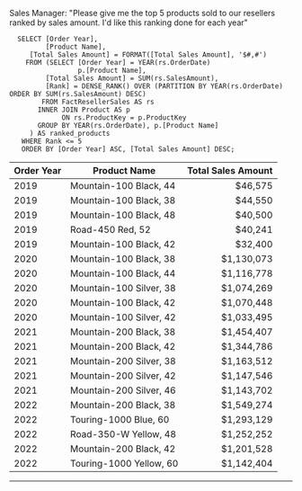 
Sales Manager: "Please give me the top 5 products sold to our resellers ranked by sales amount. I'd like this ranking done for each year"

```
  SELECT [Order Year],
         [Product Name],
	 [Total Sales Amount] = FORMAT([Total Sales Amount], '$#,#')
    FROM (SELECT [Order Year] = YEAR(rs.OrderDate)
                 p.[Product Name],
		 [Total Sales Amount] = SUM(rs.SalesAmount),
		 [Rank] = DENSE_RANK() OVER (PARTITION BY YEAR(rs.OrderDate) ORDER BY SUM(rs.SalesAmount) DESC)
	    FROM FactResellerSales AS rs
	   INNER JOIN Product AS p
	         ON rs.ProductKey = p.ProductKey
	   GROUP BY YEAR(rs.OrderDate), p.[Product Name]
	 ) AS ranked_products
   WHERE Rank <= 5
   ORDER BY [Order Year] ASC, [Total Sales Amount] DESC;
```		 
  
| Order Year | Product Name            | Total Sales Amount  |
|------------|-------------------------|--------------------:|
| 2019       | Mountain-100 Black, 44  |             $46,575 |
| 2019       | Mountain-100 Black, 38  |             $44,550 |
| 2019       | Mountain-100 Black, 48  |             $40,500 |
| 2019       | Road-450 Red, 52        |             $40,241 |
| 2019       | Mountain-100 Black, 42  |             $32,400 |
| 2020       | Mountain-100 Black, 38  |          $1,130,073 |
| 2020       | Mountain-100 Black, 44  |          $1,116,778 |
| 2020       | Mountain-100 Silver, 38 |          $1,074,269 |
| 2020       | Mountain-100 Black, 42  |          $1,070,448 |
| 2020       | Mountain-100 Silver, 42 |          $1,033,495 |
| 2021       | Mountain-200 Black, 38  |          $1,454,407 |
| 2021       | Mountain-200 Black, 42  |          $1,344,786 |
| 2021       | Mountain-200 Silver, 38 |          $1,163,512 |
| 2021       | Mountain-200 Silver, 42 |          $1,147,546 |
| 2021       | Mountain-200 Silver, 46 |          $1,143,702 |
| 2022       | Mountain-200 Black, 38  |          $1,549,274 |
| 2022       | Touring-1000 Blue, 60   |          $1,293,129 |
| 2022       | Road-350-W Yellow, 48   |          $1,252,252 |
| 2022       | Mountain-200 Black, 42  |          $1,201,528 |
| 2022       | Touring-1000 Yellow, 60 |          $1,142,404 |

***
